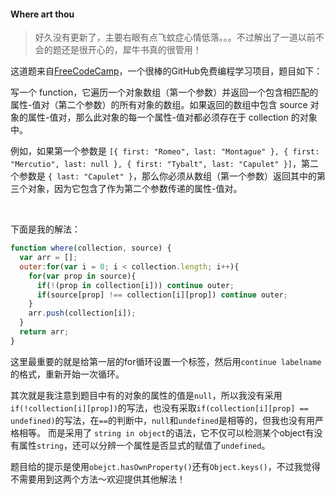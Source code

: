 #### Where art thou

> 好久没有更新了，主要右眼有点飞蚊症心情低落。。。不过解出了一道以前不会的题还是很开心的，犀牛书真的很管用！

这道题来自[FreeCodeCamp](https://www.freecodecamp.cn)，一个很棒的GitHub免费编程学习项目，题目如下：   



写一个 function，它遍历一个对象数组（第一个参数）并返回一个包含相匹配的属性-值对（第二个参数）的所有对象的数组。如果返回的数组中包含 source 对象的属性-值对，那么此对象的每一个属性-值对都必须存在于 collection 的对象中。

例如，如果第一个参数是 `[{ first: "Romeo", last: "Montague" }, { first: "Mercutio", last: null }, { first: "Tybalt", last: "Capulet" }]`，第二个参数是 `{ last: "Capulet" }`，那么你必须从数组（第一个参数）返回其中的第三个对象，因为它包含了作为第二个参数传递的属性-值对。  

​    

下面是我的解法：

~~~javascript
function where(collection, source) {
  var arr = [];
  outer:for(var i = 0; i < collection.length; i++){
    for(var prop in source){
      if(!(prop in collection[i])) continue outer;
      if(source[prop] !== collection[i][prop]) continue outer;
    }
    arr.push(collection[i]);
  }
  return arr;
}
~~~

  

这里最重要的就是给第一层的for循环设置一个标签，然后用`continue labelname`的格式，重新开始一次循环。  



其次就是我注意到题目中有的对象的属性的值是`null`，所以我没有采用`if(!collection[i][prop])`的写法，也没有采取`if(collection[i][prop] == undefined)`的写法，在`==`的判断中，`null`和`undefined`是相等的，但我也没有用严格相等。 而是采用了 `string in object`的语法，它不仅可以检测某个object有没有属性`string`，还可以分辨一个属性是否显式的赋值了`undefined`。  

题目给的提示是使用`obejct.hasOwnProperty()`还有`Object.keys()`，不过我觉得不需要用到这两个方法～欢迎提供其他解法！





